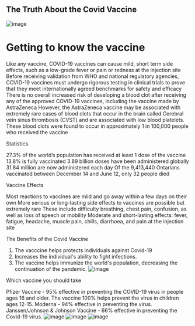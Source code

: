 ## The Truth About the Covid Vaccine
![image](https://user-images.githubusercontent.com/78560159/128272274-d06e3f63-2eac-47d3-b6cc-a24160a18357.png)


# Getting to know the vaccine

Like any vaccine, COVID-19 vaccines can cause mild, short term side effects, such as a low-grade fever or pain or redness at the injection site 
Before receiving validation from WHO and national regulatory agencies, COVID-19 vaccines must undergo rigorous testing in clinical trials to prove that they meet internationally agreed benchmarks for safety and efficacy
There is no overall increased risk of developing a blood clot after receiving any of the approved COVID-19 vaccines, including the vaccine made by AstraZeneca
However, the AstraZeneca vaccine may be associated with extremely rare cases of blood clots that occur in the brain called Cerebral vein sinus thrombosis (CVST) and are associated with low blood platelets. These blood clots were found to occur in approximately 1 in 100,000 people who received the vaccine

Statistics 

27.3% of the world’s population has received at least 1 dose of the vaccine
13.8% is fully vaccinated
3.89 billion doses have been administered globally 
31.84 million are now administered each day
Of the 9,413,440 Ontarians vaccinated between December 14 and June 12, only 32 people died  

Vaccine Effects

Most reactions to vaccines are mild and go away within a few days on their own
More serious or long-lasting side effects to vaccines are possible but extremely rare 
These include difficulty breathing, chest pain, confusion, as well as loss of speech or mobility
Moderate and short-lasting effects: fever, fatigue, headache, muscle pain, chills, diarrhoea, and pain at the injection site

The Benefits of the Covid Vaccine

1. The vacccine helps protects individuals against Covid-19
2. Increases the individual's ability to fight infections.
3. The vaccine helps immunize the world's population, decreasing the continuation of the pandemic. 
![image](https://user-images.githubusercontent.com/78560159/128272560-3ba085a3-137d-4e47-aee5-dec8fd6b4a37.png)

Which vaccine you should take

Pfizer Vaccine - 95% effective in preventing the COVID-19 virus in people ages 16 and older. The vaccine 100% helps prevent the virus in children ages 12-15.
Moderna - 94% effective in preventing the virus.
Janssen/Johnson & Johnson Vaccine - 66% effective in preventing the Covid-19 virus.
![image](https://user-images.githubusercontent.com/78560159/128272435-a3e344f0-3789-4218-8ceb-0a166281bd81.png)    ![image](https://user-images.githubusercontent.com/78560159/128272478-06b9340b-afc3-4a64-856a-f653f950a856.png)   ![image](https://user-images.githubusercontent.com/78560159/128272514-028f3ec5-6f0e-4e58-a99f-fd15803b94c3.png)




